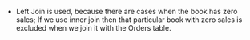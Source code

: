 * Left Join is used, because there are cases when the book has zero sales; If we use inner join then that particular book with zero sales is excluded when we join it with the Orders table.